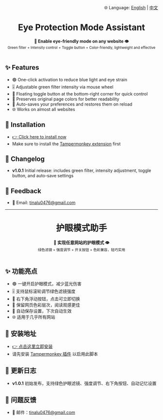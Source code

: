 <p align="right">
  🌐 Language: <a href="#english-version">English</a> | <a href="#中文版本">中文</a>
</p>

<!-- English Section -->
<h1 id="english-version" align="center">Eye Protection Mode Assistant</h1>

<div align="center">
  <strong>🌿 Enable eye-friendly mode on any website 👁️</strong><br>
  <sub>Green filter + Intensity control + Toggle button + Color-friendly, lightweight and effective</sub>
</div>

<br>

<h2>✨ Features</h2>
<ul>
  <li>🟢 One-click activation to reduce blue light and eye strain</li>
  <li>🎚️ Adjustable green filter intensity via mouse wheel</li>
  <li>🔘 Floating toggle button at the bottom-right corner for quick control</li>
  <li>🎨 Preserves original page colors for better readability</li>
  <li>💾 Auto-saves your preferences and restores them on reload</li>
  <li>🌐 Works on almost all websites</li>
</ul>

<h2>💽 Installation</h2>
<ul>
  <li><a href="https://greasyfork.org/zh-CN/scripts/538046" target="_blank">👉 Click here to install now</a></li>
  <li>Make sure to install the <a href="https://www.tampermonkey.net/" target="_blank">Tampermonkey extension</a> first</li>
</ul>

<h2>📝 Changelog</h2>
<ul>
  <li><strong>v1.0.1</strong> Initial release: includes green filter, intensity adjustment, toggle button, and auto-save settings</li>
</ul>

<h2>🐞 Feedback</h2>
<ul>
  <li>📧 Email: <a href="mailto:tinalu0476@gmail.com">tinalu0476@gmail.com</a></li>
</ul>

<hr>

<!-- Chinese Section -->
<h1 id="中文版本" align="center">护眼模式助手</h1>

<div align="center">
  <strong>🌿 实现任意网站的护眼模式 👁️</strong><br>
  <sub>绿色滤镜 + 强度调节 + 开关按钮 + 色彩兼容，轻巧实用</sub>
</div>

<br>

<h2>✨ 功能亮点</h2>
<ul>
  <li>🟢 一键开启护眼模式，减少蓝光伤害</li>
  <li>🎚️ 支持鼠标滚轮调节绿色滤镜强度</li>
  <li>🔘 右下角浮动按钮，点击可立即切换</li>
  <li>🎨 保留网页色彩层次，阅读观感更佳</li>
  <li>💾 自动保存设置，下次自动生效</li>
  <li>🌐 适用于几乎所有网站</li>
</ul>

<h2>💽 安装地址</h2>
<ul>
  <li><a href="https://greasyfork.org/zh-CN/scripts/538046" target="_blank">👉 点击这里立即安装</a></li>
  <li>请先安装 <a href="https://www.tampermonkey.net/" target="_blank">Tampermonkey 插件</a> 以启用此脚本</li>
</ul>

<h2>📝 更新日志</h2>
<ul>
  <li><strong>v1.0.1</strong> 初始发布，支持绿色护眼滤镜、强度调节、右下角按钮、自动记忆设置</li>
</ul>

<h2>🐞 问题反馈</h2>
<ul>
  <li>📧 邮件：<a href="mailto:tinalu0476@gmail.com">tinalu0476@gmail.com</a></li>
</ul>
